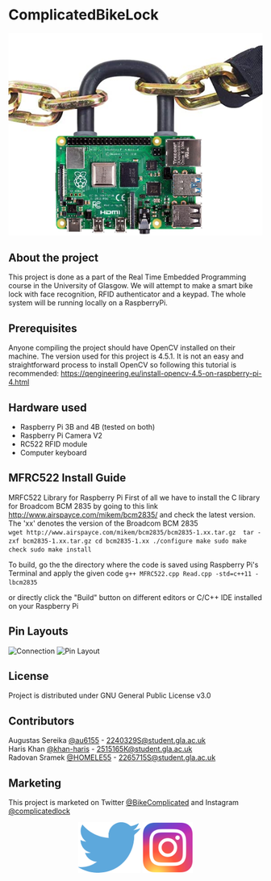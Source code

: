 # ComplicatedBikeLock


![GitHub Logo](/Resources/pilock.png)


## About the project
This project is done as a part of the Real Time Embedded Programming course in the University of Glasgow.
We will attempt to make a smart bike lock with face recognition, RFID authenticator and a keypad.
The whole system will be running locally on a RaspberryPi.

## Prerequisites
Anyone compiling the project should have OpenCV installed on their machine. The version used for this project is 4.5.1.
It is not an easy and straightforward process to install OpenCV so following this tutorial is recommended: https://qengineering.eu/install-opencv-4.5-on-raspberry-pi-4.html

## Hardware used

<ul>
  <li>Raspberry Pi 3B and 4B (tested on both)</li>
  <li>Raspberry Pi Camera V2</li>
  <li>RC522 RFID module</li>
  <li>Computer keyboard</li>
</ul>

## MFRC522 Install Guide
MRFC522 Library for Raspberry Pi
First of all we have to install the C library for Broadcom BCM 2835 by going to this link http://www.airspayce.com/mikem/bcm2835/ and check the latest version. The 'xx' denotes the version of the Broadcom BCM 2835 <br />
`wget http://www.airspayce.com/mikem/bcm2835/bcm2835-1.xx.tar.gz 
tar -zxf bcm2835-1.xx.tar.gz
cd bcm2835-1.xx
./configure
make
sudo make check
sudo make install` 

To build, go the the directory where the code is saved using Raspberry Pi's Terminal and apply the given code
`g++ MFRC522.cpp Read.cpp -std=c++11 -lbcm2835`

or directly click the "Build" button on different editors or C/C++ IDE installed on your Raspberry Pi

## Pin Layouts
![Connection](https://user-images.githubusercontent.com/77743131/115311606-d314ef00-a167-11eb-9365-c87091a8fba3.png)
![Pin Layout](https://user-images.githubusercontent.com/77743131/113899392-ac98a080-97c4-11eb-9763-6e3b3c75fe24.PNG)

## License

Project is distributed under GNU General Public License v3.0

## Contributors

Augustas Sereika [@au6155](https://github.com/au6155) - 2240329S@student.gla.ac.uk
<br />
Haris Khan [@khan-haris](https://github.com/khan-haris) - 2515165K@student.gla.ac.uk
<br />
Radovan Sramek [@HOMELE55](https://github.com/HOMELE55) - 2265715S@student.gla.ac.uk
<br />

## Marketing
<!-- Twitter page [@BikeComplicated](https://twitter.com/BikeComplicated) -->

This project is marketed on Twitter [@BikeComplicated](https://twitter.com/BikeComplicated) and Instagram [@complicatedlock](https://www.instagram.com/complicatedlock/)
<p align="center">
  <a href="https://twitter.com/BikeComplicated"><img height=100 src="Resources/twitter.png"></img></a>
  <a></a>
  <a href="https://www.instagram.com/complicatedlock/"><img height=100 src="Resources/insta.png"></img></a>
</p>
